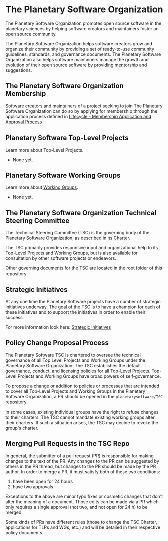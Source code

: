 # The Planetary Software Organization

The Planetary Software Organization promotes open source software in the
planetary sciences by helping software creators and maintainers foster an
open source community.

The Planetary Software Organization helps software creators grow
and organize their community by providing a set of ready-to-use
community guidelines, standards, and governance documents.  The 
Planetary Software Organization also helps software maintainers 
manage the growth and evolution of their open source software by 
providing mentorship and suggestions.


## The Planetary Software Organization Membership

Software creators and maintainers of a project seeking to join The Planetary Software Organization can do so by applying for membership through the application process defined in [Lifecycle - Membership Application and Approval Process](Lifecycle.md#membership-application-and-approval-process)


## Planetary Software Top-Level Projects

Learn more about Top-Level Projects.

* None yet.


## Planetary Software Working Groups

Learn more about [Working Groups](Working-Groups.md).

* None yet.


## The Planetary Software Organization Technical Steering Committee

The Technical Steering Committee (TSC) is the governing body of the
Planetary Software Organization, as described in its
[Charter](TSC-Charter.md).

The TSC primarily provides responsive input and organizational help
to its Top-Level Projects and Working Groups, but is also available
for consultation by other software projects or endeavors.

Other governing documents for the TSC are located in the root
folder of this repository.


## Strategic Initiatives

At any one time the Planetary Software projects have a number of strategic initiatives
underway.  The goal of the TSC is to have a champion for each of these
initiatives and to support the initiatives in order to enable their
success.

For more information look here:
[Strategic Initiatives](https://github.com/planetarysoftware/TSC/blob/master/Strategic-Initiatives.md)


## Policy Change Proposal Process

The Planetary Software TSC is chartered to oversee the technical governance of all Top
Level Projects and Working Groups under the Planetary Software Organization. The TSC
establishes the default governance, conduct, and licensing policies for all Top-Level 
Projects. Top-Level Projects and Working Groups have broad powers of
self-governance.

To propose a change or addition to policies or processes that are intended to
cover all Top-Level Projects and Working Groups in the Planetary Software Organization,
a PR should be opened in the `planetarysoftware/TSC` repository.

In some cases, existing individual groups have the right to refuse changes to
their charters. The TSC cannot mandate existing working groups alter their
charters. If such a situation arises, the TSC may decide to revoke the group's
charter.

## Merging Pull Requests in the TSC Repo
In general, the submitter of a pull request (PR) is responsible for
making changes to the text of the PR.  Any changes to the PR can
be suggested by others in the PR thread, but changes to the PR
should be made by the PR author.  In order to merge a PR, it must
satisfy both of these two conditions:

  1. have been open for 24 hours
  2. have two approvals

Exceptions to the above are minor typo fixes or cosmetic changes
that don't alter the meaning of a document.  Those edits can be
made via a PR which only requires a single approval (not two, and
not open for 24 h) to be merged.

Some kinds of PRs have different rules (those to change the TSC Charter, 
applications for TLPs and WGs, etc.) and will be detailed in their respective
policy documents.
